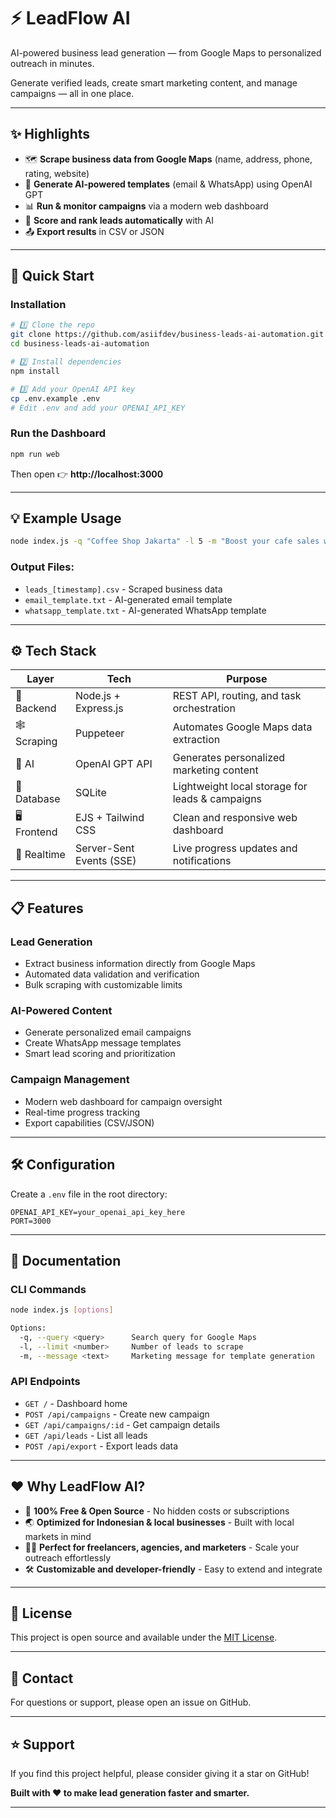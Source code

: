 # ⚡ LeadFlow AI

AI-powered business lead generation — from Google Maps to personalized outreach in minutes.

Generate verified leads, create smart marketing content, and manage campaigns — all in one place.

---

## ✨ Highlights

- 🗺️ **Scrape business data from Google Maps** (name, address, phone, rating, website)
- 🤖 **Generate AI-powered templates** (email & WhatsApp) using OpenAI GPT
- 📊 **Run & monitor campaigns** via a modern web dashboard
- 🧠 **Score and rank leads automatically** with AI
- 📤 **Export results** in CSV or JSON

---

## 🚀 Quick Start

### Installation

```bash
# 1️⃣ Clone the repo
git clone https://github.com/asiifdev/business-leads-ai-automation.git
cd business-leads-ai-automation

# 2️⃣ Install dependencies
npm install

# 3️⃣ Add your OpenAI API key
cp .env.example .env
# Edit .env and add your OPENAI_API_KEY
```

### Run the Dashboard

```bash
npm run web
```

Then open 👉 **http://localhost:3000**

---

## 💡 Example Usage

```bash
node index.js -q "Coffee Shop Jakarta" -l 5 -m "Boost your cafe sales with online ordering"
```

### Output Files:
- `leads_[timestamp].csv` - Scraped business data
- `email_template.txt` - AI-generated email template
- `whatsapp_template.txt` - AI-generated WhatsApp template

---

## ⚙️ Tech Stack

| Layer | Tech | Purpose |
|-------|------|---------|
| 🧩 Backend | Node.js + Express.js | REST API, routing, and task orchestration |
| 🕸️ Scraping | Puppeteer | Automates Google Maps data extraction |
| 🧠 AI | OpenAI GPT API | Generates personalized marketing content |
| 💾 Database | SQLite | Lightweight local storage for leads & campaigns |
| 🖥️ Frontend | EJS + Tailwind CSS | Clean and responsive web dashboard |
| 🔔 Realtime | Server-Sent Events (SSE) | Live progress updates and notifications |

---

## 📋 Features

### Lead Generation
- Extract business information directly from Google Maps
- Automated data validation and verification
- Bulk scraping with customizable limits

### AI-Powered Content
- Generate personalized email campaigns
- Create WhatsApp message templates
- Smart lead scoring and prioritization

### Campaign Management
- Modern web dashboard for campaign oversight
- Real-time progress tracking
- Export capabilities (CSV/JSON)

---

## 🛠️ Configuration

Create a `.env` file in the root directory:

```env
OPENAI_API_KEY=your_openai_api_key_here
PORT=3000
```

---

## 📖 Documentation

### CLI Commands

```bash
node index.js [options]

Options:
  -q, --query <query>      Search query for Google Maps
  -l, --limit <number>     Number of leads to scrape
  -m, --message <text>     Marketing message for template generation
```

### API Endpoints

- `GET /` - Dashboard home
- `POST /api/campaigns` - Create new campaign
- `GET /api/campaigns/:id` - Get campaign details
- `GET /api/leads` - List all leads
- `POST /api/export` - Export leads data

---

## ❤️ Why LeadFlow AI?

- 💸 **100% Free & Open Source** - No hidden costs or subscriptions
- 🌏 **Optimized for Indonesian & local businesses** - Built with local markets in mind
- 👨‍💻 **Perfect for freelancers, agencies, and marketers** - Scale your outreach effortlessly
- 🛠️ **Customizable and developer-friendly** - Easy to extend and integrate

---

## 📝 License

This project is open source and available under the [MIT License](LICENSE).

---

## 📧 Contact

For questions or support, please open an issue on GitHub.

---

## ⭐ Support

If you find this project helpful, please consider giving it a star on GitHub!

**Built with ❤️ to make lead generation faster and smarter.**

---